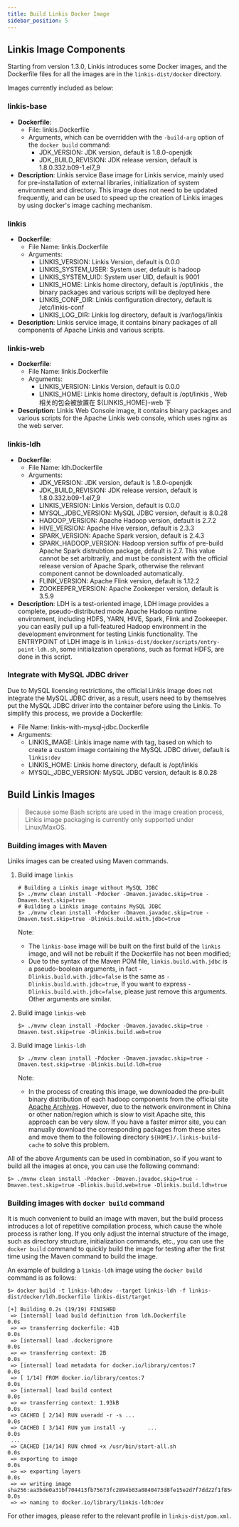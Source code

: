 ```yaml
---
title: Build Linkis Docker Image
sidebar_position: 5
---
```


## Linkis Image Components

Starting from version 1.3.0, Linkis introduces some Docker images, and the Dockerfile files for all the images are in the `linkis-dist/docker` directory.

Images currently included as below:

### linkis-base
  
  - __Dockerfile__: 
    - File: linkis.Dockerfile
    - Arguments, which can be overridden with the `-build-arg` option of the `docker build` command: 
      * JDK_VERSION: JDK version, default is 1.8.0-openjdk
      * JDK_BUILD_REVISION: JDK release version, default is 1.8.0.332.b09-1.el7_9
  - __Description__: Linkis service Base image for Linkis service, mainly used for pre-installation of external libraries, initialization of system environment and directory. This image does not need to be updated frequently, and can be used to speed up the creation of Linkis images by using docker's image caching mechanism.

### linkis
  - __Dockerfile__: 
    - File Name: linkis.Dockerfile
    - Arguments:
      * LINKIS_VERSION: Linkis Version, default is 0.0.0
      * LINKIS_SYSTEM_USER: System user, default is hadoop 
      * LINKIS_SYSTEM_UID: System user UID, default is 9001
      * LINKIS_HOME: Linkis home directory, default is /opt/linkis , the binary packages and various scripts will be deployed here
      * LINKIS_CONF_DIR: Linkis configuration directory, default is /etc/linkis-conf
      * LINKIS_LOG_DIR: Linkis log directory, default is /var/logs/linkis
  - __Description__: Linkis service image, it contains binary packages of all components of Apache Linkis and various scripts.

### linkis-web
  - __Dockerfile__: 
    - File Name: linkis.Dockerfile
    - Arguments:
      * LINKIS_VERSION: Linkis Version, default is 0.0.0
      * LINKIS_HOME: Linkis home directory, default is /opt/linkis , Web 相关的包会被放置在 ${LINKIS_HOME}-web 下 
  - __Description__: Linkis Web Console image, it contains binary packages and various scripts for the Apache Linkis web console, which uses nginx as the web server. 

### linkis-ldh
  - __Dockerfile__: 
    - File Name: ldh.Dockerfile
    - Arguments:
      * JDK_VERSION: JDK version, default is 1.8.0-openjdk
      * JDK_BUILD_REVISION: JDK release version, default is 1.8.0.332.b09-1.el7_9
      * LINKIS_VERSION: Linkis Version, default is 0.0.0
      * MYSQL_JDBC_VERSION: MySQL JDBC version, default is 8.0.28
      * HADOOP_VERSION: Apache Hadoop version, default is 2.7.2
      * HIVE_VERSION: Apache Hive version, default is 2.3.3
      * SPARK_VERSION:  Apache Spark version, default is 2.4.3
      * SPARK_HADOOP_VERSION:  Hadoop version suffix of pre-build Apache Spark distrubtion package, default is 2.7. This value cannot be set arbitrarily, and must be consistent with the official release version of Apache Spark, otherwise the relevant component cannot be downloaded automatically.  
      * FLINK_VERSION:  Apache Flink version, default is 1.12.2
      * ZOOKEEPER_VERSION:  Apache Zookeeper version, default is 3.5.9
  - __Description__: LDH is a test-oriented image, LDH image provides a complete, pseudo-distributed mode Apache Hadoop runtime environment, including HDFS, YARN, HIVE, Spark, Flink and Zookeeper. you can easily pull up a full-featured Hadoop environment in the development environment for testing Linkis functionality. The ENTRYPOINT of LDH image is in `linkis-dist/docker/scripts/entry-point-ldh.sh`, some initialization operations, such as format HDFS, are done in this script. 

### Integrate with MySQL JDBC driver

Due to MySQL licensing restrictions, the official Linkis image does not integrate the MySQL JDBC driver, as a result, users need to  by themselves put the MySQL JDBC driver into the container before using the Linkis. To simplify this process, we provide a Dockerfile:

- File Name: linkis-with-mysql-jdbc.Dockerfile
- Arguments:
  * LINKIS_IMAGE: Linkis image name with tag, based on which to create a custom image containing the MySQL JDBC driver, default is `linkis:dev`
  * LINKIS_HOME: Linkis home directory, default is /opt/linkis
  * MYSQL_JDBC_VERSION: MySQL JDBC version, default is 8.0.28

## Build Linkis Images

> Because some Bash scripts are used in the image creation process, Linkis image packaging is currently only supported under Linux/MaxOS. 

### Building images with Maven

Liniks images can be created using Maven commands. 

1. Build image `linkis` 

    ``` shell
    # Building a Linkis image without MySQL JDBC
    $> ./mvnw clean install -Pdocker -Dmaven.javadoc.skip=true -Dmaven.test.skip=true
    # Building a Linkis image contains MySQL JDBC
    $> ./mvnw clean install -Pdocker -Dmaven.javadoc.skip=true -Dmaven.test.skip=true -Dlinkis.build.with.jdbc=true
    ```
    Note: 
    * The `linkis-base` image will be built on the first build of the `linkis` image, and will not be rebuilt if the Dockerfile has not been modified;
    * Due to the syntax of the Maven POM file, `linkis.build.with.jdbc` is a pseudo-boolean arguments, in fact `-Dlinkis.build.with.jdbc=false` is the same as `-Dlinkis.build.with.jdbc=true`, If you want to express `-Dlinkis.build.with.jdbc=false`, please just remove this arguments. Other arguments are similar. 

2. Build image `linkis-web` 

    ``` shell
    $> ./mvnw clean install -Pdocker -Dmaven.javadoc.skip=true -Dmaven.test.skip=true -Dlinkis.build.web=true
    ```

3. Build image `linkis-ldh`

    ``` shell
    $> ./mvnw clean install -Pdocker -Dmaven.javadoc.skip=true -Dmaven.test.skip=true -Dlinkis.build.ldh=true
    ```

    Note: 
    * In the process of creating this image, we downloaded the pre-built binary distribution of each hadoop components from the official site [Apache Archives](https://archive.apache.org/dist/). However, due to the network environment in China or other nation/region which is slow to visit Apache site, this approach can be very slow. If you have a faster mirror site, you can manually download the corresponding packages from these sites and move them to the following directory `${HOME}/.linkis-build-cache` to solve this problem. 

All of the above Arguments can be used in combination, so if you want to build all the images at once, you can use the following command:

``` shell
$> ./mvnw clean install -Pdocker -Dmaven.javadoc.skip=true -Dmaven.test.skip=true -Dlinkis.build.web=true -Dlinkis.build.ldh=true
```

### Building images with `docker build` command

It is much convenient to build an image with maven, but the build process introduces a lot of repetitive compilation process, which cause the whole process is rather long. If you only adjust the internal structure of the image, such as directory structure, initialization commands, etc., you can use the `docker build` command to quickly build the image for testing after the first time using the Maven command to build the image. 

An example of building a `linkis-ldh` image using the `docker build` command is as follows:

``` shell
$> docker build -t linkis-ldh:dev --target linkis-ldh -f linkis-dist/docker/ldh.Dockerfile linkis-dist/target

[+] Building 0.2s (19/19) FINISHED                                                                                                                                                                                      
 => [internal] load build definition from ldh.Dockerfile               0.0s
 => => transferring dockerfile: 41B                                    0.0s
 => [internal] load .dockerignore                                      0.0s
 => => transferring context: 2B                                        0.0s
 => [internal] load metadata for docker.io/library/centos:7            0.0s
 => [ 1/14] FROM docker.io/library/centos:7                            0.0s
 => [internal] load build context                                      0.0s
 => => transferring context: 1.93kB                                    0.0s
 => CACHED [ 2/14] RUN useradd -r -s ...                               0.0s
 => CACHED [ 3/14] RUN yum install -y       ...                        0.0s
 ...
 => CACHED [14/14] RUN chmod +x /usr/bin/start-all.sh                  0.0s
 => exporting to image                                                 0.0s
 => => exporting layers                                                0.0s
 => => writing image sha256:aa3bde0a31bf704413fb75673fc2894b03a0840473d8fe15e2d7f7dd22f1f854     0.0s
 => => naming to docker.io/library/linkis-ldh:dev 
```

For other images, please refer to the relevant profile in `linkis-dist/pom.xml`.
